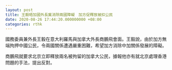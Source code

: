 ```yaml
---
layout: post
title: 王毅晤加國外長冀消除兩國障礙　加方促釋放被扣公民　
date: 2020-08-26 17:44:20.000000000 +08:00
categories: rthk
---
```


國務委員兼外長王毅在意大利羅馬與加拿大外長商鵬飛會面。王毅說，由於加方無端拘押中國公民，令兩國關係遭遇嚴重困難，希望加方消除中加關係發展的障礙。

商鵬飛就要求北京立即釋放兩名被拘留的加拿大公民，據報他亦有就北京處理香港問題的手法，提出反對。
